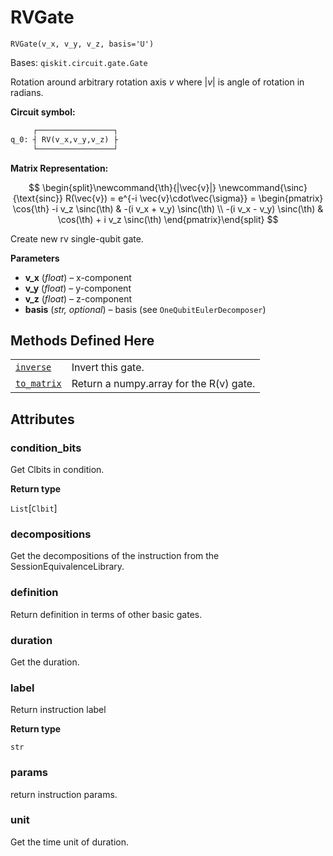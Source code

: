 # RVGate

<span id="undefined" />

`RVGate(v_x, v_y, v_z, basis='U')`

Bases: `qiskit.circuit.gate.Gate`

Rotation around arbitrary rotation axis $v$ where $|v|$ is angle of rotation in radians.

**Circuit symbol:**

```python
     ┌─────────────────┐
q_0: ┤ RV(v_x,v_y,v_z) ├
     └─────────────────┘
```

**Matrix Representation:**

$$
\begin{split}\newcommand{\th}{|\vec{v}|}
\newcommand{\sinc}{\text{sinc}}
    R(\vec{v}) = e^{-i \vec{v}\cdot\vec{\sigma}} =
        \begin{pmatrix}
            \cos{\th} -i v_z \sinc(\th) & -(i v_x + v_y) \sinc(\th) \\
            -(i v_x - v_y) \sinc(\th) & \cos(\th) + i v_z \sinc(\th)
        \end{pmatrix}\end{split}
$$

Create new rv single-qubit gate.

**Parameters**

*   **v\_x** (*float*) – x-component
*   **v\_y** (*float*) – y-component
*   **v\_z** (*float*) – z-component
*   **basis** (*str, optional*) – basis (see `OneQubitEulerDecomposer`)

## Methods Defined Here

|                                                                                                                                          |                                         |
| ---------------------------------------------------------------------------------------------------------------------------------------- | --------------------------------------- |
| [`inverse`](qiskit.circuit.library.RVGate.inverse#qiskit.circuit.library.RVGate.inverse "qiskit.circuit.library.RVGate.inverse")         | Invert this gate.                       |
| [`to_matrix`](qiskit.circuit.library.RVGate.to_matrix#qiskit.circuit.library.RVGate.to_matrix "qiskit.circuit.library.RVGate.to_matrix") | Return a numpy.array for the R(v) gate. |

## Attributes

<span id="undefined" />

### condition\_bits

Get Clbits in condition.

**Return type**

`List`\[`Clbit`]

<span id="undefined" />

### decompositions

Get the decompositions of the instruction from the SessionEquivalenceLibrary.

<span id="undefined" />

### definition

Return definition in terms of other basic gates.

<span id="undefined" />

### duration

Get the duration.

<span id="undefined" />

### label

Return instruction label

**Return type**

`str`

<span id="undefined" />

### params

return instruction params.

<span id="undefined" />

### unit

Get the time unit of duration.
